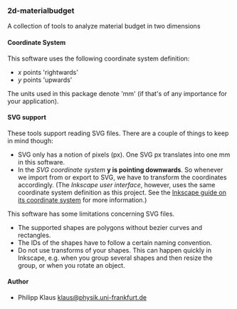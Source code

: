 
### 2d-materialbudget

A collection of tools to analyze material budget in two dimensions

#### Coordinate System

This software uses the following coordinate system definition:

* *x* points 'rightwards'
* *y* points 'upwards'

The units used in this package denote 'mm'
(if that's of any importance for your application).

#### SVG support

These tools support reading SVG files.
There are a couple of things to keep in mind though:

* SVG only has a notion of pixels (px).
  One SVG px translates into one mm in this software.
* In the *SVG coordinate system*  **y is pointing downwards**.
  So whenever we import from or export to SVG,
  we have to transform the coordinates accordingly.
  (The *Inkscape user interface*, however, uses the same coordinate system
  definition as this project.
  See the [Inkscape guide on its coordinate system][inkscape_coordinates]
  for more information.)

This software has some limitations concerning SVG files.

* The supported shapes are polygons without bezier curves and rectangles.
* The IDs of the shapes have to follow a certain naming convention.
* Do not use transforms of your shapes.
  This can happen quickly in Inkscape, e.g. when you group several
  shapes and then resize the group, or when you rotate an object.

#### Author

* Philipp Klaus
  <klaus@physik.uni-frankfurt.de>

[inkscape_coordinates]: http://tavmjong.free.fr/INKSCAPE/MANUAL/html/Coordinates.html
